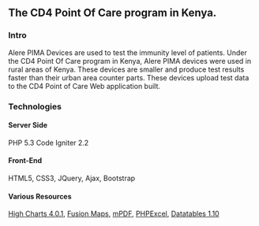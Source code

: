 ## The CD4 Point Of Care program in Kenya. 

### Intro
Alere PIMA Devices are used to test the immunity level of patients. Under the CD4 Point Of Care program in Kenya, Alere PIMA devices were used in rural areas of Kenya. These devices are smaller and produce test results faster than their urban area counter parts. These devices upload test data to the CD4 Point of Care Web application built.

### Technologies

#### Server Side
PHP 5.3
Code Igniter 2.2

#### Front-End

HTML5, CSS3, JQuery, Ajax, Bootstrap

#### Various Resources
[High Charts 4.0.1](https://www.highcharts.com/), 
[Fusion Maps](http://www.fusioncharts.com/charts/fusionmaps/),
[mPDF](https://mpdf.github.io/),
[PHPExcel](https://github.com/PHPOffice/PHPExcel), 
[Datatables 1.10](https://datatables.net/)
